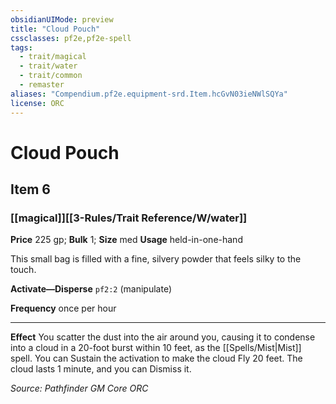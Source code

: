 ```yaml
---
obsidianUIMode: preview
title: "Cloud Pouch"
cssclasses: pf2e,pf2e-spell
tags:
  - trait/magical
  - trait/water
  - trait/common
  - remaster
aliases: "Compendium.pf2e.equipment-srd.Item.hcGvN03ieNWlSQYa"
license: ORC
---
```

# Cloud Pouch
## Item 6
### [[magical]][[3-Rules/Trait Reference/W/water]]


**Price** 225 gp; 
**Bulk** 1; **Size** med
**Usage** held-in-one-hand

This small bag is filled with a fine, silvery powder that feels silky to the touch.

**Activate—Disperse** `pf2:2` (manipulate)

**Frequency** once per hour

* * *

**Effect** You scatter the dust into the air around you, causing it to condense into a cloud in a 20-foot burst within 10 feet, as the [[Spells/Mist|Mist]] spell. You can Sustain the activation to make the cloud Fly 20 feet. The cloud lasts 1 minute, and you can Dismiss it.

*Source: Pathfinder GM Core*
*ORC*